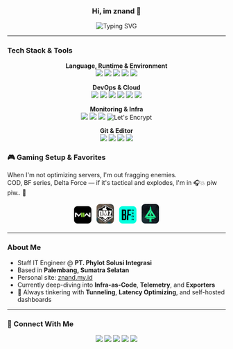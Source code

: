 <h3 align="center">Hi, im znand 👋 </h3>


<p align="center">
  <img src="https://readme-typing-svg.herokuapp.com?font=Fira+Code&size=22&pause=1000&color=F7941D&center=true&vCenter=true&width=750&lines=🚀+DevOps+%26+Cloud+Enthusiast;🛠️+Prometheus+%7C+Python+%7C+Go+Developer;⚡+Network+Optimizer+%7C+Tunnel+Junkie;🎯+Lagi+ngulik:+K8s%2C+Terraform%2C+Ansible;+Selalu+haus+ilmu+%26+mentoring+komunitas" alt="Typing SVG" />
</p>

---

### Tech Stack & Tools

<div align="center">

<strong>Language, Runtime & Environment</strong><br>
<img src="https://skillicons.dev/icons?i=go&theme=light" style="width:36px;" />
<img src="https://skillicons.dev/icons?i=python&theme=light" style="width:36px;" />
<img src="https://skillicons.dev/icons?i=bash&theme=light" style="width:36px;" />
<img src="https://skillicons.dev/icons?i=linux&theme=light" style="width:36px;" />
<img src="https://skillicons.dev/icons?i=debian&theme=light" style="width:36px;" />

<div style="margin-top: 12px;"></div>

<strong>DevOps & Cloud</strong><br>
<img src="https://skillicons.dev/icons?i=docker&theme=light" style="width:36px;" />
<img src="https://skillicons.dev/icons?i=kubernetes&theme=light" style="width:36px;" />
<img src="https://skillicons.dev/icons?i=aws&theme=light" style="width:36px;" />
<img src="https://skillicons.dev/icons?i=terraform&theme=light" style="width:36px;" />
<img src="https://skillicons.dev/icons?i=githubactions&theme=light" style="width:36px;" />
<img src="https://skillicons.dev/icons?i=cloudflare&theme=light" style="width:36px;" />

<div style="margin-top: 12px;"></div>

<strong>Monitoring & Infra</strong><br>
<img src="https://skillicons.dev/icons?i=grafana&theme=light" style="width:36px;" />
<img src="https://skillicons.dev/icons?i=prometheus&theme=light" style="width:36px;" />
<img src="https://skillicons.dev/icons?i=nginx&theme=light" style="width:36px;" />
<img src="https://letsencrypt.org/images/letsencrypt-logo-horizontal.svg" alt="Let's Encrypt" width="100" />

<div style="margin-top: 12px;"></div>

<strong>Git & Editor</strong><br>
<img src="https://skillicons.dev/icons?i=git&theme=light" style="width:36px;" />
<img src="https://skillicons.dev/icons?i=github&theme=light" style="width:36px;" />
<img src="https://skillicons.dev/icons?i=gitlab&theme=light" style="width:36px;" />
<img src="https://skillicons.dev/icons?i=vscode&theme=light" style="width:36px;" />

</div>

### 🎮 Gaming Setup & Favorites

When I'm not optimizing servers, I'm out fragging enemies.  
COD, BF series, Delta Force — if it's tactical and explodes, I'm in 🎧💥 piw piw.. 🔫

<p align="center">
  <img src="assets/mw2.jpeg" alt="MW2" title="Call of Duty: MW2" width="40" style="border-radius: 8px; margin: 4px;" />
  <img src="assets/dmz.jpg" alt="DMZ" title="DMZ Warzone" width="40" style="border-radius: 8px; margin: 4px;" />
  <img src="assets/bf2042.png" alt="BF2042" title="Battlefield 2042" width="40" style="border-radius: 8px; margin: 4px;" />
  <img src="assets/deltaforce03.jpg" alt="Delta Force" title="Delta Force" width="40" style="border-radius: 8px; margin: 4px;" />

---

### About Me

- Staff IT Engineer @ **PT. Phylot Solusi Integrasi**
- Based in **Palembang, Sumatra Selatan**
- Personal site: [znand.my.id](https://znand.my.id/)
- Currently deep-diving into **Infra-as-Code**, **Telemetry**, and **Exporters**
- 🔭 Always tinkering with **Tunneling**, **Latency Optimizing**, and self-hosted dashboards

---

### 🔗 Connect With Me

<p align="center">
  <a href="https://znand.my.id"><img src="https://img.shields.io/badge/Website-znand.my.id-blueviolet?style=for-the-badge&logo=google-chrome" /></a>
  <a href="https://instagram.com/znand_"><img src="https://img.shields.io/badge/Instagram-@znand_-E4405F?style=for-the-badge&logo=instagram&logoColor=white" /></a>
  <a href="https://twitter.com/nannozeta"><img src="https://img.shields.io/badge/Twitter-@nannozeta-1DA1F2?style=for-the-badge&logo=twitter&logoColor=white" /></a>
  <a href="https://t.me/nandzie"><img src="https://img.shields.io/badge/Telegram-@nandzie-26A5E4?style=for-the-badge&logo=telegram" /></a>
  <a href="https://gitlab.com/znand"><img src="https://img.shields.io/badge/GitLab-znand-FC6D26?style=for-the-badge&logo=gitlab" /></a>
</p>
